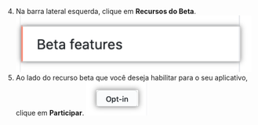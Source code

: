4. Na barra lateral esquerda, clique em **Recursos do Beta**. ![Seção de aplicativos GitHub ou seção de aplicativos OAuth](/assets/images/github-apps/beta-features-option.png)
5. Ao lado do recurso beta que você deseja habilitar para o seu aplicativo, clique em **Participar**. ![Botão de optar por participar para habilitar um recurso beta](/assets/images/github-apps/enable-beta-features.png)

